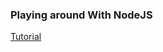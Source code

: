 ### Playing around With NodeJS

[Tutorial](https://www.youtube.com/playlist?list=PLYxzS__5yYQmHbpKMARP04F344zYRX91I)